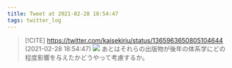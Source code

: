 ```yaml
---
title: Tweet at 2021-02-28 18:54:47
tags: twitter_log
---
```


> [!CITE] https://twitter.com/kaisekiriu/status/1365963650805104644 (2021-02-28 18:54:47)
> ![](https://twitter.com/kaisekiriu/status/1365963650805104644)
> あとはそれらの出版物が後年の体系学にどの程度影響を与えたかどうやって考慮するか。
